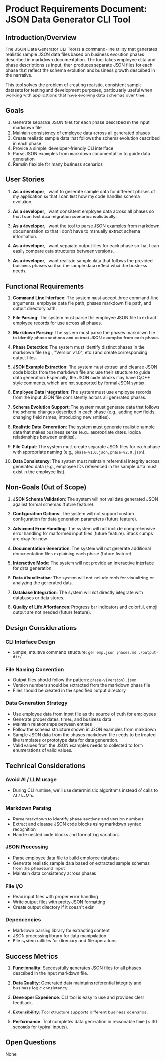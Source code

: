 # Product Requirements Document: JSON Data Generator CLI Tool

## Introduction/Overview

The JSON Data Generator CLI Tool is a command-line utility that generates realistic sample JSON data files based on business evolution phases described in markdown documentation. The tool takes employee data and phase descriptions as input, then produces separate JSON files for each phase that reflect the schema evolution and business growth described in the narrative.

This tool solves the problem of creating realistic, consistent sample datasets for testing and development purposes, particularly useful when working with applications that have evolving data schemas over time.

## Goals

1. Generate separate JSON files for each phase described in the input markdown file
2. Maintain consistency of employee data across all generated phases
3. Create realistic sample data that follows the schema evolution described in each phase
4. Provide a simple, developer-friendly CLI interface
5. Parse JSON examples from markdown documentation to guide data generation
6. Remain flexible for many business scenarios

## User Stories

1. **As a developer**, I want to generate sample data for different phases of my application so that I can test how my code handles schema evolution.

2. **As a developer**, I want consistent employee data across all phases so that I can test data migration scenarios realistically.

3. **As a developer**, I want the tool to parse JSON examples from markdown documentation so that I don't have to manually extract schema information.

4. **As a developer**, I want separate output files for each phase so that I can easily compare data structures between versions.

5. **As a developer**, I want realistic sample data that follows the provided business phases so that the sample data reflect what the business needs.

## Functional Requirements

1. **Command Line Interface**: The system must accept three command-line arguments: employee data file path, phases markdown file path, and output directory path.

2. **File Parsing**: The system must parse the employee JSON file to extract employee records for use across all phases.

3. **Markdown Parsing**: The system must parse the phases markdown file to identify phase sections and extract JSON examples from each phase.

4. **Phase Detection**: The system must identify distinct phases in the markdown file (e.g., "Version v1.0", etc.) and create corresponding output files.

5. **JSON Example Extraction**: The system must extract and cleanse JSON code blocks from the markdown file and use their structure to guide data generation. Especially, the JSON code blocks may have C/C++ style comments, which are not supported by formal JSON syntax.

6. **Employee Data Integration**: The system must use employee records from the input JSON file consistently across all generated phases.

7. **Schema Evolution Support**: The system must generate data that follows the schema changes described in each phase (e.g., adding new fields, changing field names, introducing new entities).

8. **Realistic Data Generation**: The system must generate realistic sample data that makes business sense (e.g., appropriate dates, logical relationships between entities).

9. **File Output**: The system must create separate JSON files for each phase with appropriate naming (e.g., `phase-v1.0.json`, `phase-v2.0.json`).

10. **Data Consistency**: The system must maintain referential integrity across generated data (e.g., employee IDs referenced in the sample data must exist in the employee list).

## Non-Goals (Out of Scope)

1. **JSON Schema Validation**: The system will not validate generated JSON against formal schemas (future feature).

2. **Configuration Options**: The system will not support custom configuration for data generation parameters (future feature).

3. **Advanced Error Handling**: The system will not include comprehensive error handling for malformed input files (future feature). Stack dumps are okay for now.

4. **Documentation Generation**: The system will not generate additional documentation files explaining each phase (future feature).

5. **Interactive Mode**: The system will not provide an interactive interface for data generation.

6. **Data Visualization**: The system will not include tools for visualizing or analyzing the generated data.

7. **Database Integration**: The system will not directly integrate with databases or data stores.

8. **Quality of Life Affordances**: Progress bar indicators and colorful, emoji output are not needed (future feature).

## Design Considerations

### CLI Interface Design
- Simple, intuitive command structure: `gen emp.json phases.md ./output-dir/`

### File Naming Convention
- Output files should follow the pattern: `phase-v{version}.json`
- Version numbers should be extracted from the markdown phase file
- Files should be created in the specified output directory

### Data Generation Strategy
- Use employee data from input file as the source of truth for employees
- Generate proper dates, times, and business data
- Maintain relationships between entities
- Follow the schema structure shown in JSON examples from markdown
- Sample JSON data from the phases markdown file needs to be treated
  like templates or prototype data for data generation.
- Valid values from the JSON examples needs to collected
  to form enumerations of valid values.

## Technical Considerations

### Avoid AI / LLM usage
- During CLI runtime, we'll use deterministic algorithms instead of calls to AI / LLM's.

### Markdown Parsing
- Parse markdown to identify phase sections and version numbers
- Extract and cleanse JSON code blocks using markdown syntax recognition
- Handle nested code blocks and formatting variations

### JSON Processing
- Parse employee data file to build employee database
- Generate realistic sample data based on extracted sample schemas from the phases.md input
- Maintain data consistency across phases

### File I/O
- Read input files with proper error handling
- Write output files with pretty JSON formatting
- Create output directory if it doesn't exist

### Dependencies
- Markdown parsing library for extracting content
- JSON processing library for data manipulation
- File system utilities for directory and file operations

## Success Metrics

1. **Functionality**: Successfully generates JSON files for all phases described in the input markdown file.

2. **Data Quality**: Generated data maintains referential integrity and business logic consistency.

3. **Developer Experience**: CLI tool is easy to use and provides clear feedback.

4. **Extensibility**: Tool structure supports different business scenarios.

5. **Performance**: Tool completes data generation in reasonable time (< 30 seconds for typical inputs).

## Open Questions

None
